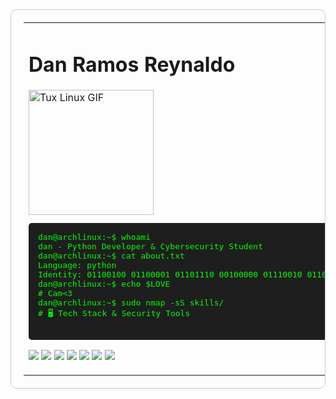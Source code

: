 <table style="border:1px solid #ccc; padding:20px; border-radius:10px; max-width:800px;">
<tr>
<td>

  <h1>Dan Ramos Reynaldo</h1>

  <!-- GIF -->
  <img src="https://media.tenor.com/bhewUhwCTYYAAAAj/tux-linux-tux.gif" alt="Tux Linux GIF" width="200">

  <!-- Terminal block -->
  <pre style="text-align:left; background:#1e1e1e; color:#00ff00; padding:15px; border-radius:5px; overflow-x:auto;">
dan@archlinux:~$ whoami
dan - Python Developer & Cybersecurity Student
dan@archlinux:~$ cat about.txt
Language: python
Identity: 01100100 01100001 01101110 00100000 01110010 01100001 01101101 01101111 01110011
dan@archlinux:~$ echo $LOVE
# Cam<3
dan@archlinux:~$ sudo nmap -sS skills/
# 🖥️ Tech Stack & Security Tools
  </pre>

  <!-- Badges -->
  <p>
    <img src="https://img.shields.io/badge/python-3670A0?style=for-the-badge&logo=python&logoColor=ffdd54">
    <img src="https://img.shields.io/badge/html5-%23E34F26.svg?style=for-the-badge&logo=html5&logoColor=white">
    <img src="https://img.shields.io/badge/cisco-%23049fd9.svg?style=for-the-badge&logo=cisco&logoColor=black">
    <img src="https://img.shields.io/badge/epicgames-%23313131.svg?style=for-the-badge&logo=epicgames&logoColor=white">
    <img src="https://img.shields.io/badge/nVIDIA-%2376B900.svg?style=for-the-badge&logo=nVIDIA&logoColor=white">
    <img src="https://img.shields.io/badge/steam-%23003366.svg?style=for-the-badge&logo=steam&logoColor=white">
    <img src="https://img.shields.io/badge/github-%23121011.svg?style=for-the-badge&logo=github&logoColor=white">
  </p>

</td>
</tr>
</table>

